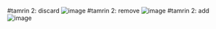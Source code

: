 #tamrin 2: discard
![image](https://github.com/Sadrakhtarshenas/python/assets/140339193/f5d29aa9-5a72-4a8c-ab8d-b17218c065f9)
#tamrin 2: remove
![image](https://github.com/Sadrakhtarshenas/python/assets/140339193/62db6151-1d20-441d-8b6f-b8c3cceabf69)
#tamrin 2: add
![image](https://github.com/Sadrakhtarshenas/python/assets/140339193/b514a861-8600-4336-83e7-fdbdbab7cb71)
